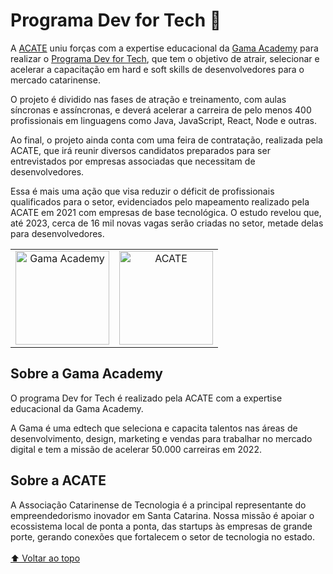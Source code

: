 <a name="topo"></a>

# Programa Dev for Tech 🚀

A [ACATE](#https://www.acate.com.br) uniu forças com a expertise educacional da [Gama Academy](#https://www.gama.academy) para realizar o [Programa Dev for Tech](#https://devfortech.corporate.gama.academy/), que tem o objetivo de atrair, selecionar e acelerar a capacitação em hard e soft skills de desenvolvedores para o mercado catarinense.

O projeto é dividido nas fases de atração e treinamento, com aulas síncronas e assíncronas, e deverá acelerar a carreira de pelo menos 400 profissionais em linguagens como Java, JavaScript, React, Node e outras.

Ao final, o projeto ainda conta com uma feira de contratação, realizada pela ACATE, que irá reunir diversos candidatos preparados para ser entrevistados por empresas associadas que necessitam de desenvolvedores.

Essa é mais uma ação que visa reduzir o déficit de profissionais qualificados para o setor, evidenciados pelo mapeamento realizado pela ACATE em 2021 com empresas de base tecnológica. O estudo revelou que, até 2023, cerca de 16 mil novas vagas serão criadas no setor, metade delas para desenvolvedores.

<table>
  <tr>
    <td align="center">
      <a href="https://www.gama.academy">
        <img src="https://assets.website-files.com/5ff79f3ebebf6b12f6b7747f/5ffe04fc6284b7e90070d985_logo-gama-academy-p-500.png" width="150px;" style="display: inline-block;" alt="Gama Academy"/>
      </a>
    </td>
    <td align="center">
      <a href="https://www.acate.com.br">
        <img src="https://www.acate.com.br/wp-content/uploads/2018/08/logotipo.png" width="150px;" style="display: inline-block;" alt="ACATE"/>
      </a>
    </td>
  </tr>
</table>

## Sobre a Gama Academy

O programa Dev for Tech é realizado pela ACATE com a expertise educacional da Gama Academy.

A Gama é uma edtech que seleciona e capacita talentos nas áreas de desenvolvimento, design, marketing e vendas para trabalhar no mercado digital e tem a missão de acelerar 50.000 carreiras em 2022.

## Sobre a ACATE

A Associação Catarinense de Tecnologia é a principal representante do empreendedorismo inovador em Santa Catarina. Nossa missão é apoiar o ecossistema local de ponta a ponta, das startups às empresas de grande porte, gerando conexões que fortalecem o setor de tecnologia no estado.
<br><br>
[⬆ Voltar ao topo](#topo)
